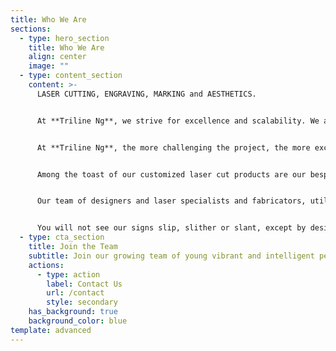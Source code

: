 ```yaml
---
title: Who We Are
sections:
  - type: hero_section
    title: Who We Are
    align: center
    image: ""
  - type: content_section
    content: >-
      LASER CUTTING, ENGRAVING, MARKING and AESTHETICS.


      At **Triline Ng**, we strive for excellence and scalability. We are not just your regular sign designers, fabricators or manufacturers, we are a company that stands up to any challenge. We encourage our customers to think as big as they can and we take up the challenge of bringing their thoughts and dreams to reality.


      At **Triline Ng**, the more challenging the project, the more exciting it becomes. Our international partnerships and collaborations mean we stay abreast of the technology that drives the industry.


      Among the toast of our customized laser cut products are our bespoke signature wedding cards, acrylic Emotions Cards,  Desk Organizers, ComfyPads - which in their own rights are unique ways for you to make that unique and memorable statement.


      Our team of designers and laser specialists and fabricators, utilize the latest and best materials and methods to achieve incredible detail in finishing and product. JUST CHECK OUT THE DETAILS! 


      You will not see our signs slip, slither or slant, except by design.
  - type: cta_section
    title: Join the Team
    subtitle: Join our growing team of young vibrant and intelligent people.
    actions:
      - type: action
        label: Contact Us
        url: /contact
        style: secondary
    has_background: true
    background_color: blue
template: advanced
---
```

